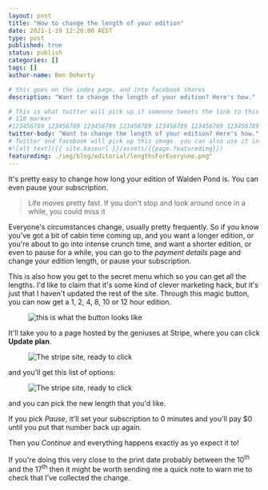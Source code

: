 ```yaml
---
layout: post
title: "How to change the length of your edition"
date: 2021-1-19 12:20:00 AEST
type: post
published: true
status: publish
categories: []
tags: []
author-name: Ben Doherty

# this goes on the index page, and into facebook shares
description: "Want to change the length of your edition? Here's how."

# This is what twitter will pick up if someone tweets the link to this page
# 110 marker
#123456789 123456789 123456789 123456789 123456789 123456789 123456789 123456789 123456789 123456789 123456789 123456789
twitter-body: "Want to change the length of your edition? Here's how."
# Twitter and facebook will pick up this image. you can also use it in a post with: -
#![alt text]({{ site.baseurl }}/assets/{{page.featuredimg}})
featuredimg: ./img/blog/editorial/lengthsForEveryone.png"
---
```


It's pretty easy to change how long your edition of Walden Pond is. You can even pause your subscription.

> Life moves pretty fast. If you don't stop and look around once in a while, you could miss it

<!--more-->

Everyone's circumstances change, usually pretty frequently. So if you know you've got a bit of cabin time coming up, and you want a longer edition, or you're about to go into intense crunch time, and want a shorter edition, or even to pause for a while, you can go to the <em>payment details</em> page and change your edition length, or pause your subscription.

This is also how you get to the secret menu which so you can get all the lengths. I'd like to claim that it's some kind of clever marketing hack, but it's just that I haven't updated the rest of the site. Through this magic button, you can now get a 1, 2, 4, 8, 10 or 12 hour edition.

<figure class="">

![this is what the button looks like](https://waldenpond.press/img/blog/updateSub/manageBillingButton.jpg)

</figure>

It'll take you to a page hosted by the geniuses at Stripe, where you can click **Update plan**.

<figure class="half-width right">

![The stripe site, ready to click](https://waldenpond.press/img/blog/updateSub/update-plan.jpg)

</figure>

and you'll get this list of options:

<figure class="half-width left">

![The stripe site, ready to click](https://waldenpond.press/img/blog/updateSub/prices.jpg)

</figure>

and you can pick the new length that you'd like.

If you pick _Pause_, it'll set your subscription to 0 minutes and you'll pay $0 until you put that number back up again.

Then you _Continue_ and everything happens exactly as yo expect it to!

If you're doing this very close to the print date probably between the 10<sup>th</sup> and the 17<sup>th</sup> then it might be worth sending me a quick note to warn me to check that I've collected the change.
